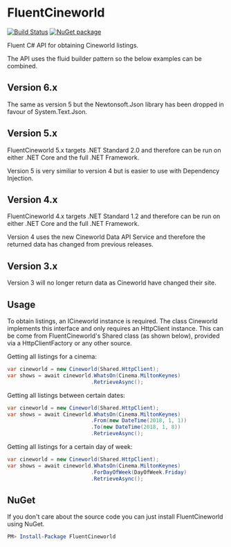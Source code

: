 # FluentCineworld

[![Build Status](https://dev.azure.com/lewishenson/FluentCineworld/_apis/build/status/lewishenson.FluentCineworld)](https://dev.azure.com/lewishenson/FluentCineworld/_build/latest?definitionId=1) [![NuGet package](https://buildstats.info/nuget/FluentCineworld)](https://www.nuget.org/packages/FluentCineworld)

Fluent C# API for obtaining Cineworld listings.

The API uses the fluid builder pattern so the below examples can be combined.

## Version 6.x
The same as version 5 but the Newtonsoft.Json library has been dropped in favour of System.Text.Json.

## Version 5.x
FluentCineworld 5.x targets .NET Standard 2.0 and therefore can be run on either .NET Core and the full .NET Framework.

Version 5 is very similiar to version 4 but is easier to use with Dependency Injection.

## Version 4.x

FluentCineworld 4.x targets .NET Standard 1.2 and therefore can be run on either .NET Core and the full .NET Framework.

Version 4 uses the new Cineworld Data API Service and therefore the returned data has changed from previous releases.

## Version 3.x

Version 3 will no longer return data as Cineworld have changed their site.

## Usage

To obtain listings, an ICineworld instance is required.
The class Cineworld implements this interface and only requires an HttpClient instance.
This can be come from FluentCineworld's Shared class (as shown below), provided via a HttpClientFactory or any other source.

Getting all listings for a cinema:

```csharp
var cineworld = new Cineworld(Shared.HttpClient);
var shows = await cineworld.WhatsOn(Cinema.MiltonKeynes)
                           .RetrieveAsync();
```

Getting all listings between certain dates:

```csharp
var cineworld = new Cineworld(Shared.HttpClient);
var shows = await Cineworld.WhatsOn(Cinema.MiltonKeynes)
                           .From(new DateTime(2018, 1, 1))
                           .To(new DateTime(2018, 1, 8))
                           .RetrieveAsync();
```

Getting all listings for a certain day of week:

```csharp
var cineworld = new Cineworld(Shared.HttpClient);
var shows = await cineworld.WhatsOn(Cinema.MiltonKeynes)
                           .ForDayOfWeek(DayOfWeek.Friday)
                           .RetrieveAsync();
```


## NuGet

If you don't care about the source code you can just install FluentCineworld using NuGet.

```powershell
PM> Install-Package FluentCineworld
```
